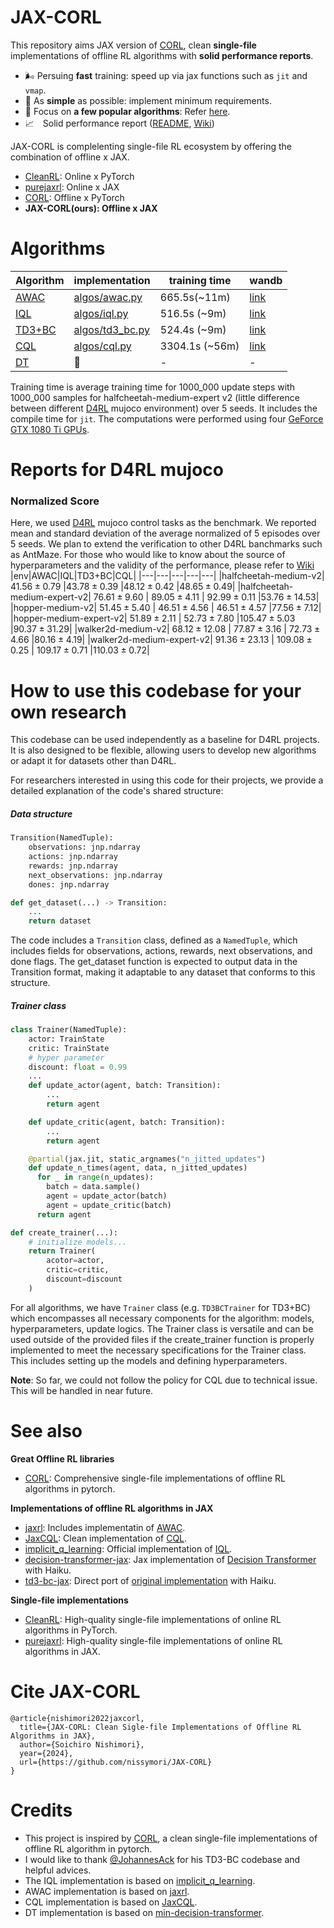 # JAX-CORL
This repository aims JAX version of [CORL](https://github.com/tinkoff-ai/CORL), clean **single-file** implementations of offline RL algorithms with **solid performance reports**.
- 🌬️ Persuing **fast** training: speed up via jax functions such as `jit` and `vmap`.
- 🔪 As **simple** as possible: implement minimum requirements.
- 💠 Focus on **a few popular algorithms**: Refer [here](https://github.com/nissymori/JAX-CORL/blob/main/README.md#algorithms).
- 📈　Solid performance report ([README](https://github.com/nissymori/JAX-CORL?tab=readme-ov-file#reports-for-d4rl-mujoco), [Wiki](https://github.com/nissymori/JAX-CORL/wiki))

JAX-CORL is complelenting single-file RL ecosystem by offering the combination of offline x JAX. 
- [CleanRL](https://github.com/vwxyzjn/cleanrl): Online x PyTorch
- [purejaxrl](https://github.com/luchris429/purejaxrl): Online x JAX
- [CORL](https://github.com/tinkoff-ai/CORL): Offline x PyTorch
- **JAX-CORL(ours): Offline x JAX**

# Algorithms
|Algorithm|implementation|training time| wandb |
|---|---|---|---|
|[AWAC](https://arxiv.org/abs/2006.09359)| [algos/awac.py](https://github.com/nissymori/JAX-CORL/blob/main/algos/awac.py) |665.5s(~11m)| [link](https://api.wandb.ai/links/nissymori/mwi235j6) |
|[IQL](https://arxiv.org/abs/2110.06169)|  [algos/iql.py](https://github.com/nissymori/JAX-CORL/blob/main/algos/iql.py)   |516.5s (~9m)| [link](https://api.wandb.ai/links/nissymori/iqo688bi) |
|[TD3+BC](https://arxiv.org/pdf/2106.06860)| [algos/td3_bc.py](https://github.com/nissymori/JAX-CORL/blob/main/algos/td3bc.py)  |524.4s (~9m)| [link](https://api.wandb.ai/links/nissymori/h21py327) |
|[CQL](https://arxiv.org/abs/2006.04779)| [algos/cql.py](https://github.com/nissymori/JAX-CORL/blob/main/algos/cql.py)   |3304.1s (~56m)|[link](https://api.wandb.ai/links/nissymori/cnxdwkgf)|
|[DT](https://arxiv.org/abs/2106.01345) |🚧|-|-|

Training time is average training time for 1000_000 update steps with 1000_000 samples for halfcheetah-medium-expert v2 (little difference between different [D4RL](https://arxiv.org/abs/2004.07219) mujoco environment) over 5 seeds. It includes the compile time for `jit`. The computations were performed using four [GeForce GTX 1080 Ti GPUs](https://versus.com/en/inno3d-ichill-geforce-gtx-1080-ti-x4).

# Reports for D4RL mujoco

### Normalized Score
Here, we used [D4RL](https://arxiv.org/abs/2004.07219) mujoco control tasks as the benchmark. We reported mean and standard deviation of the average normalized of 5 episodes over 5 seeds.
We plan to extend the verification to other D4RL banchmarks such as AntMaze. For those who would like to know about the source of hyperparameters and the validity of the performance, please refer to [Wiki](https://github.com/nissymori/JAX-CORL/wiki)
|env|AWAC|IQL|TD3+BC|CQL|
|---|---|---|---|---|
|halfcheetah-medium-v2| $41.56\pm0.79$ |$43.78\pm0.39$   |$48.12\pm0.42$   |$48.65\pm 0.49$|
|halfcheetah-medium-expert-v2| $76.61\pm 9.60$ | $89.05\pm4.11$ | $92.99\pm 0.11$  |$53.76 \pm 14.53$| 
|hopper-medium-v2| $51.45\pm 5.40$  | $46.51\pm4.56$  | $46.51\pm4.57$  |$77.56\pm 7.12$|
|hopper-medium-expert-v2| $51.89\pm2.11$  | $52.73\pm7.80$  |$105.47\pm5.03$   |$90.37 \pm 31.29$|
|walker2d-medium-v2| $68.12\pm12.08$ | $77.87\pm3.16$  |  $72.73\pm4.66$ |$80.16\pm 4.19$|
|walker2d-medium-expert-v2| $91.36\pm23.13$  | $109.08\pm0.25$  | $109.17\pm0.71$  |$110.03 \pm 0.72$|


# How to use this codebase for your own research
This codebase can be used independently as a baseline for D4RL projects. It is also designed to be flexible, allowing users to develop new algorithms or adapt it for datasets other than D4RL.

For researchers interested in using this code for their projects, we provide a detailed explanation of the code's shared structure:
##### Data structure

```py
Transition(NamedTuple):
    observations: jnp.ndarray
    actions: jnp.ndarray
    rewards: jnp.ndarray
    next_observations: jnp.ndarray
    dones: jnp.ndarray

def get_dataset(...) -> Transition:
    ...
    return dataset
```
The code includes a `Transition` class, defined as a `NamedTuple`, which includes fields for observations, actions, rewards, next observations, and done flags. The get_dataset function is expected to output data in the Transition format, making it adaptable to any dataset that conforms to this structure.

##### Trainer class
```py
class Trainer(NamedTuple):
    actor: TrainState
    critic: TrainState
    # hyper parameter
    discount: float = 0.99
    ...
    def update_actor(agent, batch: Transition):
        ...
        return agent

    def update_critic(agent, batch: Transition):
        ...
        return agent

    @partial(jax.jit, static_argnames("n_jitted_updates")
    def update_n_times(agent, data, n_jitted_updates)
      for _ in range(n_updates):
        batch = data.sample()
        agent = update_actor(batch)
        agent = update_critic(batch)
      return agent

def create_trainer(...):
    # initialize models...
    return Trainer(
        acotor=actor,
        critic=critic,
        discount=discount
    )
```
For all algorithms, we have `Trainer` class (e.g. `TD3BCTrainer` for TD3+BC) which encompasses all necessary components for the algorithm: models, hyperparameters, update logics. The Trainer class is versatile and can be used outside of the provided files if the create_trainer function is properly implemented to meet the necessary specifications for the Trainer class. This includes setting up the models and defining hyperparameters.

**Note**: So far, we could not follow the policy for CQL due to technical issue. This will be handled in near future.

# See also
**Great Offline RL libraries**
- [CORL](https://github.com/tinkoff-ai/CORL): Comprehensive single-file implementations of offline RL algorithms in pytorch.

**Implementations of offline RL algorithms in JAX**
- [jaxrl](https://github.com/ikostrikov/jaxrl): Includes implementatin of [AWAC](https://arxiv.org/abs/2006.09359).
- [JaxCQL](https://github.com/young-geng/JaxCQL): Clean implementation of [CQL](https://arxiv.org/abs/2006.04779).
- [implicit_q_learning](https://github.com/ikostrikov/implicit_q_learning): Official implementation of [IQL](https://arxiv.org/abs/2110.06169).
- [decision-transformer-jax](https://github.com/yun-kwak/decision-transformer-jax): Jax implementation of [Decision Transformer](https://arxiv.org/abs/2106.01345) with Haiku.
- [td3-bc-jax](https://github.com/ethanluoyc/td3_bc_jax): Direct port of [original implementation](https://github.com/sfujim/TD3_BC) with Haiku.

**Single-file implementations**
- [CleanRL](https://github.com/vwxyzjn/cleanrl): High-quality single-file implementations of online RL algorithms in PyTorch.
- [purejaxrl](https://github.com/luchris429/purejaxrl): High-quality single-file implementations of online RL algorithms in JAX.

# Cite JAX-CORL
```
@article{nishimori2022jaxcorl,
  title={JAX-CORL: Clean Sigle-file Implementations of Offline RL Algorithms in JAX},
  author={Soichiro Nishimori},
  year={2024},
  url={https://github.com/nissymori/JAX-CORL}
}
```

# Credits
- This project is inspired by [CORL](https://github.com/tinkoff-ai/CORL), a clean single-file implementations of offline RL algorithm in pytorch.
- I would like to thank [@JohannesAck](https://github.com/johannesack) for his TD3-BC codebase and helpful advices.
- The IQL implementation is based on [implicit_q_learning](https://github.com/ikostrikov/implicit_q_learning).
- AWAC implementation is based on [jaxrl](https://github.com/ikostrikov/jaxrl).
- CQL implementation is based on [JaxCQL](https://github.com/young-geng/JaxCQL).
- DT implementation is based on [min-decision-transformer](https://github.com/nikhilbarhate99/min-decision-transformer).

